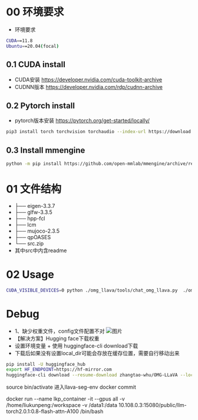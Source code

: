 # 00 环境要求
- 环境要求
```bash
CUDA==11.8
Ubuntu==20.04(focal)
```
## 0.1 CUDA install
- CUDA安装 https://developer.nvidia.com/cuda-toolkit-archive
- CUDNN版本 https://developer.nvidia.com/rdp/cudnn-archive
## 0.2 Pytorch install
- pytorch版本安装 https://pytorch.org/get-started/locally/
```bash
pip3 install torch torchvision torchaudio --index-url https://download.pytorch.org/whl/cu118
```
## 0.3 Install mmengine
```bash
python -m pip install https://github.com/open-mmlab/mmengine/archive/refs/tags/v0.8.5.zip
```


# 01 文件结构
- ├── eigen-3.3.7
- ├── glfw-3.3.5
- ├── hpp-fcl
- ├── lcm
- ├── mujoco-2.3.5
- ├── qpOASES
- └── src.zip
- 其中src中内含readme

# 02 Usage

```bash
CUDA_VISIBLE_DEVICES=0 python ./omg_llava/tools/chat_omg_llava.py  ./omg_llava/configs/finetune/omg_llava_7b_finetune_8gpus.py  /download/omg_llava_7b_finetune_8gpus.pth --image ../demo/images/test3.jpg
```

# Debug
- 1、缺少权重文件，config文件配置不对
![图片](https://github.com/user-attachments/assets/e737613e-115b-4869-a27c-273aef0f7780)
- 【解决方案】Hugging face下载权重
- 设置环境变量 + 使用 huggingface-cli download下载
- 下载后如果没有设置local_dir可能会存放在缓存位置，需要自行移动出来
```bash
pip install -U huggingface_hub
export HF_ENDPOINT=https://hf-mirror.com
huggingface-cli download --resume-download zhangtao-whu/OMG-LLaVA --local-dir /download
```

source bin/activate 进入llava-seg-env
docker commit

docker run --name lkp_container -it --gpus all -v  /home/liukunpeng:/workspace -v /data1:/data 10.108.0.3:15080/public/llm-torch2.0.1:0.8-flash-attn-A100 /bin/bash
